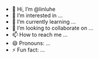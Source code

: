 - 👋 Hi, I’m @linluhe
- 👀 I’m interested in ...
- 🌱 I’m currently learning ...
- 💞️ I’m looking to collaborate on ...
- 📫 How to reach me ...
- 😄 Pronouns: ...
- ⚡ Fun fact: ...

<!---
linluhe/linluhe is a ✨ special ✨ repository because its `README.md` (this file) appears on your GitHub profile.
You can click the Preview link to take a look at your changes.
--->
